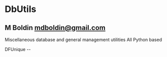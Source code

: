 # DbUtils
##  M Boldin mdboldin@gmail.com

Miscellaneous database and general management utilities
All Python based

DFUnique --
